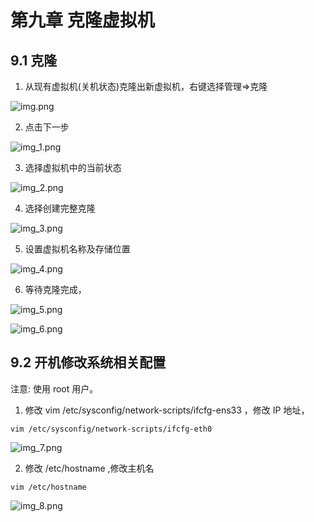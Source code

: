 # 第九章 克隆虚拟机

## 9.1 克隆

1. 从现有虚拟机(关机状态)克隆出新虚拟机，右键选择管理=>克隆

![img.png](picture/img.png)

2. 点击下一步

![img_1.png](picture/img_1.png)

3. 选择虚拟机中的当前状态

![img_2.png](picture/img_2.png)

4. 选择创建完整克隆

![img_3.png](picture/img_3.png)

5. 设置虚拟机名称及存储位置

![img_4.png](picture/img_4.png)

6. 等待克隆完成，

![img_5.png](picture/img_5.png)

![img_6.png](picture/img_6.png)

## 9.2 开机修改系统相关配置

注意: 使用 root 用户。

1. 修改 vim /etc/sysconfig/network-scripts/ifcfg-ens33 ，修改 IP 地址，

```shell
vim /etc/sysconfig/network-scripts/ifcfg-eth0
```

![img_7.png](picture/img_7.png)

2. 修改 /etc/hostname ,修改主机名

```shell
vim /etc/hostname
```

![img_8.png](picture/img_8.png)
